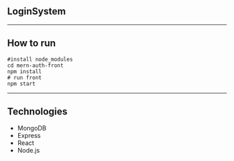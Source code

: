 ## LoginSystem
---
## How to run 
```
#install node_modules
cd mern-auth-front
npm install
# run front
npm start
```
---
## Technologies
- MongoDB
- Express
- React
- Node.js
